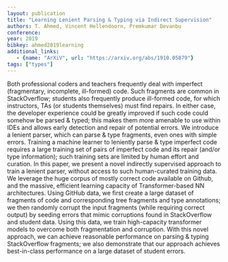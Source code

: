 ```yaml
---
layout: publication
title: "Learning Lenient Parsing & Typing via Indirect Supervision"
authors: T. Ahmed, Vincent Hellendoorn, Premkumar Devanbu
conference:
year: 2019
bibkey: ahmed2019learning
additional_links:
   - {name: "ArXiV", url: "https://arxiv.org/abs/1910.05879"}
tags: ["types"]
---
```

Both professional coders and teachers frequently deal with imperfect (fragmentary, incomplete, ill-formed) code. Such fragments are common in StackOverflow; students also frequently produce ill-formed code, for which instructors, TAs (or students themselves) must find repairs. In either case, the developer experience could be greatly improved if such code could somehow be parsed & typed; this makes them more amenable to use within IDEs and allows early detection and repair of potential errors. We introduce a lenient parser, which can parse & type fragments, even ones with simple errors. Training a machine learner to leniently parse & type imperfect code requires a large training set of pairs of imperfect code and its repair (and/or type information); such training sets are limited by human effort and curation. In this paper, we present a novel indirectly supervised approach to train a lenient parser, without access to such human-curated training data. We leverage the huge corpus of mostly correct code available on Github, and the massive, efficient learning capacity of Transformer-based NN architectures. Using GitHub data, we first create a large dataset of fragments of code and corresponding tree fragments and type annotations; we then randomly corrupt the input fragments (while requiring correct output) by seeding errors that mimic corruptions found in StackOverflow and student data. Using this data, we train high-capacity transformer models to overcome both fragmentation and corruption. With this novel approach, we can achieve reasonable performance on parsing & typing StackOverflow fragments; we also demonstrate that our approach achieves best-in-class performance on a large dataset of student errors. 
